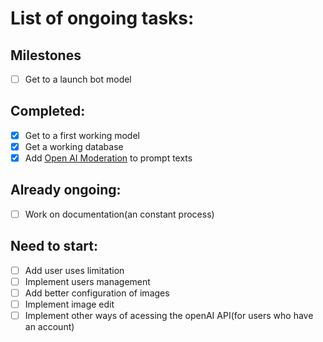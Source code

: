 # List of ongoing tasks:

## Milestones

- [ ] Get to a launch bot model

## Completed:

- [x] Get to a first working model
- [x] Get a working database
- [x] Add [Open AI Moderation](https://beta.openai.com/docs/guides/moderation/overview) to prompt texts

## Already ongoing:

- [ ] Work on documentation(an constant process)

## Need to start:

- [ ] Add user uses limitation
- [ ] Implement users management
- [ ] Add better configuration of images
- [ ] Implement image edit
- [ ] Implement other ways of acessing the openAI API(for users who have an account)

